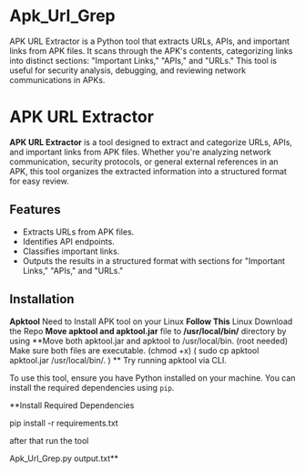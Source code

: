 # Apk_Url_Grep
APK URL Extractor is a Python tool that extracts URLs, APIs, and important links from APK files. It scans through the APK's contents, categorizing links into distinct sections: "Important Links," "APIs," and "URLs." This tool is useful for security analysis, debugging, and reviewing network communications in APKs.


# APK URL Extractor

**APK URL Extractor** is a tool designed to extract and categorize URLs, APIs, and important links from APK files. Whether you're analyzing network communication, security protocols, or general external references in an APK, this tool organizes the extracted information into a structured format for easy review.

## Features
- Extracts URLs from APK files.
- Identifies API endpoints.
- Classifies important links.
- Outputs the results in a structured format with sections for "Important Links," "APIs," and "URLs."

## Installation
**Apktool**
Need to Install APK tool on your Linux 
**Follow This**
Linux
Download the Repo 
**Move apktool and apktool.jar** file to **/usr/local/bin/** directory by using 
**Move both apktool.jar and apktool to /usr/local/bin. (root needed) 
Make sure both files are executable. (chmod +x)
( sudo cp apktool apktool.jar /usr/local/bin/. )
**
Try running apktool via CLI.

To use this tool, ensure you have Python installed on your machine. You can install the required dependencies using `pip`.

**Install Required Dependencies 

pip install -r requirements.txt

after that run the tool 

Apk_Url_Grep.py <apk file> output.txt**

